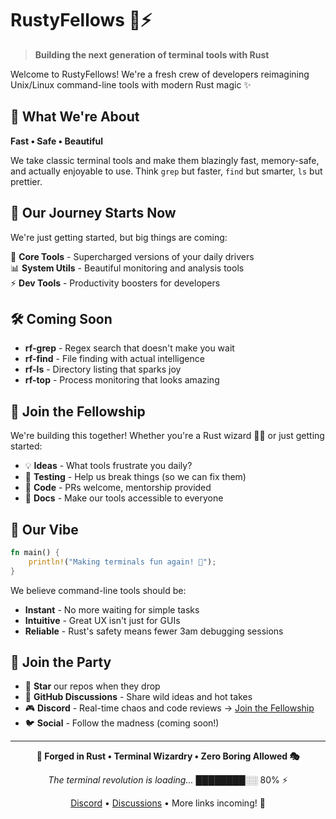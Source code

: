 # RustyFellows 🦀⚡

> **Building the next generation of terminal tools with Rust**

Welcome to RustyFellows! We're a fresh crew of developers reimagining Unix/Linux command-line tools with modern Rust magic ✨

## 🎯 What We're About

**Fast • Safe • Beautiful**

We take classic terminal tools and make them blazingly fast, memory-safe, and actually enjoyable to use. Think `grep` but faster, `find` but smarter, `ls` but prettier.

## 🚀 Our Journey Starts Now

We're just getting started, but big things are coming:

🔧 **Core Tools** - Supercharged versions of your daily drivers  
📊 **System Utils** - Beautiful monitoring and analysis tools  
⚡ **Dev Tools** - Productivity boosters for developers  

## 🛠️ Coming Soon

- **rf-grep** - Regex search that doesn't make you wait
- **rf-find** - File finding with actual intelligence  
- **rf-ls** - Directory listing that sparks joy
- **rf-top** - Process monitoring that looks amazing

## 🤝 Join the Fellowship

We're building this together! Whether you're a Rust wizard 🧙‍♂️ or just getting started:

- 💡 **Ideas** - What tools frustrate you daily?
- 🐛 **Testing** - Help us break things (so we can fix them)
- 🔧 **Code** - PRs welcome, mentorship provided
- 📖 **Docs** - Make our tools accessible to everyone

## 🎨 Our Vibe

```rust
fn main() {
    println!("Making terminals fun again! 🎉");
}
```

We believe command-line tools should be:
- **Instant** - No more waiting for simple tasks
- **Intuitive** - Great UX isn't just for GUIs
- **Reliable** - Rust's safety means fewer 3am debugging sessions

## 🎪 Join the Party

- 🌟 **Star** our repos when they drop
- 💬 **GitHub Discussions** - Share wild ideas and hot takes
- 🎮 **Discord** - Real-time chaos and code reviews → [Join the Fellowship](https://discord.gg/rustyfellows)
- 🐦 **Social** - Follow the madness (coming soon!)

---

<div align="center">

**🦀 Forged in Rust • Terminal Wizardry • Zero Boring Allowed 🎭**

*The terminal revolution is loading...* ████████░░ 80% ⚡

[Discord](https://discord.gg/rustyfellows) • [Discussions](https://github.com/orgs/RustyFellows/discussions) • More links incoming! 🚀

</div>
